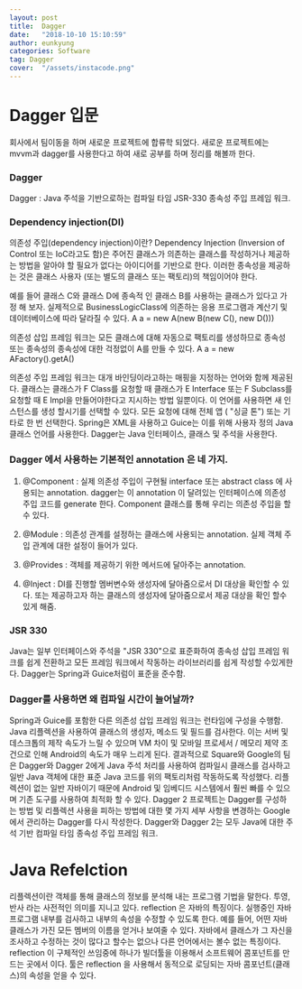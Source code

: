 ```yaml
---
layout: post
title:  Dagger
date:   "2018-10-10 15:10:59"
author: eunkyung
categories: Software
tag: Dagger
cover:  "/assets/instacode.png"
---
```


# Dagger 입문
회사에서 팀이동을 하며 새로운 프로젝트에 합류학 되었다. 새로운 프로젝트에는 mvvm과 dagger를 사용한다고 하여 새로 공부를 하며 정리를 해볼까 한다.

### Dagger
Dagger : Java 주석을 기반으로하는 컴파일 타임 JSR-330 종속성 주입 프레임 워크.
### Dependency injection(DI)
의존성 주입(dependency injection)이란?
Dependency Injection (Inversion of Control 또는 IoC라고도 함)은 주어진 클래스가 의존하는 클래스를 작성하거나 제공하는 방법을 알아야 할 필요가 없다는 아이디어를 기반으로 한다. 이러한 종속성을 제공하는 것은 클래스 사용자 (또는 별도의 클래스 또는 팩토리)의 책임이어야 한다.

예를 들어 클래스 C와 클래스 D에 종속적 인 클래스 B를 사용하는 클래스가 있다고 가정 해 보자. 실제적으로 BusinessLogicClass에 의존하는 응용 프로그램과 계산기 및 데이터베이스에 따라 달라질 수 있다. A a = new A(new B(new C(), new D()))


의존성 삽입 프레임 워크는 모든 클래스에 대해 자동으로 팩토리를 생성하므로 종속성 또는 종속성의 종속성에 대한 걱정없이 A를 만들 수 있다. A a = new AFactory().getA()

의존성 주입 프레임 워크는 대개 바인딩이라고하는 매핑을 지정하는 언어와 함께 제공된다. 클래스는 클래스가 F Class를 요청할 때 클래스가 E Interface 또는 F Subclass를 요청할 때 E Impl을 만들어야한다고 지시하는 방법 일뿐이다. 이 언어를 사용하면 새 인스턴스를 생성 할시기를 선택할 수 있다. 모든 요청에 ​​대해 전체 앱 ( "싱글 톤") 또는 기타로 한 번 선택한다. Spring은 XML을 사용하고 Guice는 이를 위해 사용자 정의 Java 클래스 언어를 사용한다. Dagger는 Java 인터페이스, 클래스 및 주석을 사용한다.

### Dagger 에서 사용하는 기본적인 annotation 은 네 가지.

1. @Component : 실제 의존성 주입이 구현될 interface 또는 abstract class 에 사용되는 annotation. dagger는 이 annotation 이 달려있는 인터페이스에 의존성 주입 코드를 generate 한다. Component 클래스를 통해 우리는 의존성 주입을 할 수 있다.

2. @Module : 의존성 관계를 설정하는 클래스에 사용되는 annotation. 실제 객체 주입 관계에 대한 설정이 들어가 있다.

3. @Provides : 객체를 제공하기 위한 메서드에 달아주는 annotation.

4. @Inject : DI를 진행할 멤버변수와 생성자에 달아줌으로서 DI 대상을 확인할 수 있다. 또는 제공하고자 하는 클래스의 생성자에 달아줌으로서 제공 대상을 확인 할수 있게 해줌.


### JSR 330
Java는 일부 인터페이스와 주석을 "JSR 330"으로 표준화하여 종속성 삽입 프레임 워크를 쉽게 전환하고 모든 프레임 워크에서 작동하는 라이브러리를 쉽게 작성할 수있게한다. Dagger는 Spring과 Guice처럼이 표준을 준수함.

### Dagger를 사용하면 왜 컴파일 시간이 늘어날까?
Spring과 Guice를 포함한 다른 의존성 삽입 프레임 워크는 런타임에 구성을 수행함. Java 리플렉션을 사용하여 클래스의 생성자, 메소드 및 필드를 검사한다. 이는 서버 및 데스크톱의 제작 속도가 느릴 수 있으며 VM 차이 및 모바일 프로세서 / 메모리 제약 조건으로 인해 Android의 속도가 매우 느리게 된다. 결과적으로 Square와 Google의 팀은 Dagger와 Dagger 2에게 Java 주석 처리를 사용하여 컴파일시 클래스를 검사하고 일반 Java 객체에 대한 표준 Java 코드를 위의 팩토리처럼 작동하도록 작성했다. 리플렉션이 없는 일반 자바이기 때문에 Android 및 임베디드 시스템에서 훨씬 빠를 수 있으며 기존 도구를 사용하여 최적화 할 수 있다. Dagger 2 프로젝트는 Dagger를 구성하는 방법 및 리플렉션 사용을 피하는 방법에 대한 몇 가지 세부 사항을 변경하는 Google에서 관리하는 Dagger를 다시 작성한다. Dagger와 Dagger 2는 모두 Java에 대한 주석 기반 컴파일 타임 종속성 주입 프레임 워크.

# Java Refelction
리플렉션이란 객체를 통해 클래스의 정보를 분석해 내는 프로그램 기법을 말한다. 투영, 반사 라는 사전적인 의미를 지니고 있다.
reflection 은 자바의 특징이다. 실행중인 자바프로그램 내부를 검사하고 내부의 속성을 수정할 수 있도록 한다. 예를 들어, 어떤 자바클래스가 가진 모든 멤버의 이름을 얻거나 보여줄 수 있다.
자바에서 클래스가 그 자신을 조사하고 수정하는 것이  많다고 할수는 없으나 다른 언어에서는 볼수 없는 특징이다.
reflection 이 구체적인 쓰임중에 하나가 빌더툴을 이용해서 소프트웨어 콤포넌트를 만드는 곳에서 이다. 툴은 reflection 을 사용해서 동적으로 로딩되는 자바 콤포넌트(클래스)의 속성을 얻을 수 있다.

